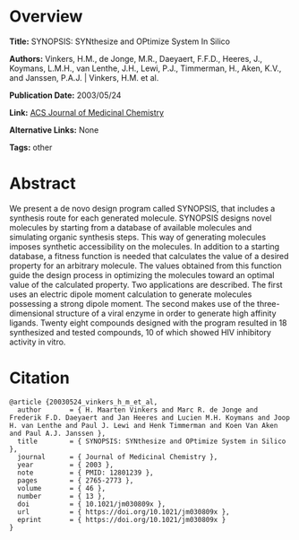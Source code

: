 # Overview
**Title:**
SYNOPSIS: SYNthesize and OPtimize System In Silico

**Authors:**
Vinkers, H.M., de Jonge, M.R., Daeyaert, F.F.D., Heeres, J., Koymans, L.M.H., van Lenthe, J.H., Lewi, P.J., Timmerman, H., Aken, K.V., and Janssen, P.A.J. |
Vinkers, H.M. et al.

**Publication Date:**
2003/05/24

**Link:**
[ACS Journal of Medicinal Chemistry](https://pubs.acs.org/doi/10.1021/jm030809x)

**Alternative Links:**
None

**Tags:**
other


# Abstract
We present a de novo design program called SYNOPSIS, that includes a synthesis route for each generated molecule.
SYNOPSIS designs novel molecules by starting from a database of available molecules and simulating organic synthesis steps.
This way of generating molecules imposes synthetic accessibility on the molecules.
In addition to a starting database, a fitness function is needed that calculates the value of a desired property for an arbitrary molecule.
The values obtained from this function guide the design process in optimizing the molecules toward an optimal value of the calculated property.
Two applications are described.
The first uses an electric dipole moment calculation to generate molecules possessing a strong dipole moment.
The second makes use of the three-dimensional structure of a viral enzyme in order to generate high affinity ligands.
Twenty eight compounds designed with the program resulted in 18 synthesized and tested compounds, 10 of which showed HIV inhibitory activity in vitro.


# Citation
```
@article {20030524_vinkers_h_m_et_al,
  author       = { H. Maarten Vinkers and Marc R. de Jonge and Frederik F.D. Daeyaert and Jan Heeres and Lucien M.H. Koymans and Joop H. van Lenthe and Paul J. Lewi and Henk Timmerman and Koen Van Aken and Paul A.J. Janssen },
  title        = { SYNOPSIS: SYNthesize and OPtimize System in Silico },
  journal      = { Journal of Medicinal Chemistry },
  year         = { 2003 },
  note         = { PMID: 12801239 },
  pages        = { 2765-2773 },
  volume       = { 46 },
  number       = { 13 },
  doi          = { 10.1021/jm030809x },
  url          = { https://doi.org/10.1021/jm030809x },
  eprint       = { https://doi.org/10.1021/jm030809x }
}
```
